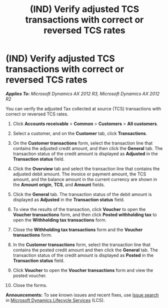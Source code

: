 ﻿---
title: (IND) Verify adjusted TCS transactions with correct or reversed TCS rates
TOCTitle: (IND) Verify adjusted TCS transactions with correct or reversed TCS rates
ms:assetid: 6a2ea039-07ab-4f52-bffa-7292c8442209
ms:mtpsurl: https://technet.microsoft.com/en-us/library/JJ677895(v=AX.60)
ms:contentKeyID: 49385859
ms.date: 04/18/2014
mtps_version: v=AX.60
---

# (IND) Verify adjusted TCS transactions with correct or reversed TCS rates 


_**Applies To:** Microsoft Dynamics AX 2012 R3, Microsoft Dynamics AX 2012 R2_

You can verify the adjusted Tax collected at source (TCS) transactions with correct or reversed TCS rates.

1.  Click **Accounts receivable** \> **Common** \> **Customers** \> **All customers**.

2.  Select a customer, and on the **Customer** tab, click **Transactions**.

3.  On the **Customer transactions** form, select the transaction line that contains the adjusted credit amount, and then click the **General** tab. The transaction status of the credit amount is displayed as **Adjusted** in the **Transaction status** field.

4.  Click the **Overview** tab and select the transaction line that contains the adjusted debit amount. The invoice or payment amount, the TCS amount, and the balance amount in the current currency are shown in the **Amount origin**, **TCS**, and **Amount** fields.

5.  Click the **General** tab. The transaction status of the debit amount is displayed as **Adjusted** in the **Transaction status** field.

6.  To view the results of the transaction, click **Voucher** to open the **Voucher transactions** form, and then click **Posted withholding tax** to open the **Withholding tax transactions** form.

7.  Close the **Withholding tax transactions** form and the **Voucher transactions** form.

8.  In the **Customer transactions** form, select the transaction line that contains the posted credit amount and then click the **General** tab. The transaction status of the credit amount is displayed as **Posted** in the **Transaction status** field.

9.  Click **Voucher** to open the **Voucher transactions** form and view the posted voucher.

10. Close the forms.

  
**Announcements:** To see known issues and recent fixes, use [Issue search](http://go.microsoft.com/fwlink/?linkid=389258) in [Microsoft Dynamics Lifecycle Services](http://go.microsoft.com/fwlink/?linkid=306505) (LCS).


